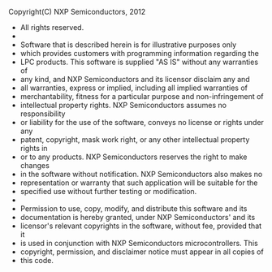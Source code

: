 Copyright(C) NXP Semiconductors, 2012
 * All rights reserved.
 *
 * Software that is described herein is for illustrative purposes only
 * which provides customers with programming information regarding the
 * LPC products.  This software is supplied "AS IS" without any warranties of
 * any kind, and NXP Semiconductors and its licensor disclaim any and
 * all warranties, express or implied, including all implied warranties of
 * merchantability, fitness for a particular purpose and non-infringement of
 * intellectual property rights.  NXP Semiconductors assumes no responsibility
 * or liability for the use of the software, conveys no license or rights under any
 * patent, copyright, mask work right, or any other intellectual property rights in
 * or to any products. NXP Semiconductors reserves the right to make changes
 * in the software without notification. NXP Semiconductors also makes no
 * representation or warranty that such application will be suitable for the
 * specified use without further testing or modification.
 *
 * Permission to use, copy, modify, and distribute this software and its
 * documentation is hereby granted, under NXP Semiconductors' and its
 * licensor's relevant copyrights in the software, without fee, provided that it
 * is used in conjunction with NXP Semiconductors microcontrollers.  This
 * copyright, permission, and disclaimer notice must appear in all copies of
 * this code.
